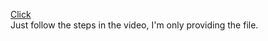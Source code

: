 [Click](https://youtu.be/_UPX-H6WNxM?si=jJ4n65Jlfjz2rjxD)
<br>
Just follow the steps in the video, I'm only providing the file.
